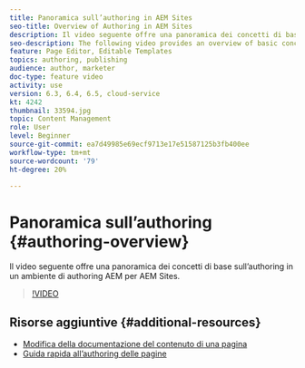 ```yaml
---
title: Panoramica sull’authoring in AEM Sites
seo-title: Overview of Authoring in AEM Sites
description: Il video seguente offre una panoramica dei concetti di base dell’authoring in un ambiente di authoring AEM. Usa la console Sites come base.
seo-description: The following video provides an overview of basic concepts of authoring in an AEM author environment. It uses the Sites console as a basis.
feature: Page Editor, Editable Templates
topics: authoring, publishing
audience: author, marketer
doc-type: feature video
activity: use
version: 6.3, 6.4, 6.5, cloud-service
kt: 4242
thumbnail: 33594.jpg
topic: Content Management
role: User
level: Beginner
source-git-commit: ea7d49985e69ecf9713e17e51587125b3fb400ee
workflow-type: tm+mt
source-wordcount: '79'
ht-degree: 20%

---
```



# Panoramica sull’authoring {#authoring-overview}

Il video seguente offre una panoramica dei concetti di base sull’authoring in un ambiente di authoring AEM per AEM Sites.

>[!VIDEO](https://video.tv.adobe.com/v/33594?quality=12&learn=on)

## Risorse aggiuntive {#additional-resources}

* [Modifica della documentazione del contenuto di una pagina](https://experienceleague.adobe.com/docs/experience-manager-cloud-service/sites/authoring/fundamentals/editing-content.html)
* [Guida rapida all’authoring delle pagine](https://experienceleague.adobe.com/docs/experience-manager-cloud-service/sites/authoring/getting-started/quick-start.html)
